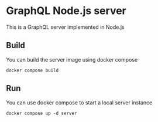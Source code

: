 # GraphQL Node.js server

This is a GraphQL server implemented in Node.js

## Build

You can build the server image using docker compose

```shell
docker compose build
```

## Run

You can use docker compose to start a local server instance

```shell
docker compose up -d server
```
